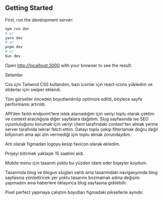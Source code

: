 ## Getting Started

First, run the development server:

```bash
npm run dev
# or
yarn dev
# or
pnpm dev
# or
bun dev
```

Open [http://localhost:3000](http://localhost:3000) with your browser to see the result.

Selamlar

Css için Tailwind CSS kullandım, bazı iconlar için react-icons yükledim ve sliderlar için swiper eklendi.

Tüm görseller önceden boyutlandırılıp optimize edildi, böylece sayfa performansı artırıldı.

API’den farklı endpoint’lere istek atamadığım için veriyi toplu olarak çektim ve context aracılığıyla diğer sayfalara dağıttım.
Slug sayfasında ise SEO uyumluluğunu korumak için veriyi client tarafındaki context’ten almak yerine server tarafında tekrar fetch ettim. Datayı toplu çekip filterlamak doğru değil biliyorum ama api izin vermediği için toplu almak zorundaydım.

Artı olarak figmadan logoyu kesip favicon olarak ekledim.

Projeyi bitirmek yaklaşık 15 saatimi aldı.

Mobile menu için tasarım yoktu bu yüzden idare eder bişeyler koydum.

Tasarımda blog ve blogun slugları vardı ama tasarımdaki navigasyonda blog sayfasına yönlediricek yer yoktu tasarımı bozmamak adına değişim yapmadım ama haberlere tıklayınca blog sayfasına gidilebilir.

Pixel perfect yapmaya çalıştım boyutları figmadaki piksellerle aynıdır.
